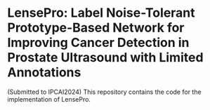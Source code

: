 # LensePro: Label Noise-Tolerant Prototype-Based Network for Improving Cancer Detection in Prostate Ultrasound with Limited Annotations 

(Submitted to IPCAI2024)
This repository contains the code for the implementation of LensePro. 
